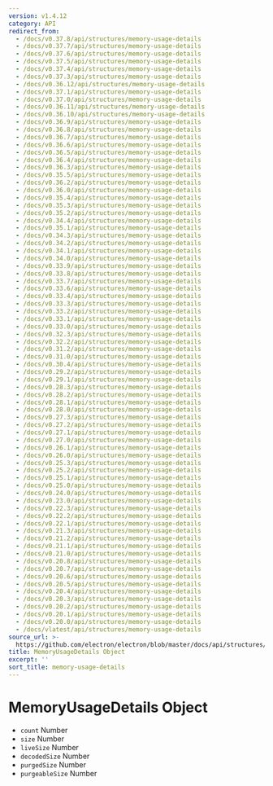 ```yaml
---
version: v1.4.12
category: API
redirect_from:
  - /docs/v0.37.8/api/structures/memory-usage-details
  - /docs/v0.37.7/api/structures/memory-usage-details
  - /docs/v0.37.6/api/structures/memory-usage-details
  - /docs/v0.37.5/api/structures/memory-usage-details
  - /docs/v0.37.4/api/structures/memory-usage-details
  - /docs/v0.37.3/api/structures/memory-usage-details
  - /docs/v0.36.12/api/structures/memory-usage-details
  - /docs/v0.37.1/api/structures/memory-usage-details
  - /docs/v0.37.0/api/structures/memory-usage-details
  - /docs/v0.36.11/api/structures/memory-usage-details
  - /docs/v0.36.10/api/structures/memory-usage-details
  - /docs/v0.36.9/api/structures/memory-usage-details
  - /docs/v0.36.8/api/structures/memory-usage-details
  - /docs/v0.36.7/api/structures/memory-usage-details
  - /docs/v0.36.6/api/structures/memory-usage-details
  - /docs/v0.36.5/api/structures/memory-usage-details
  - /docs/v0.36.4/api/structures/memory-usage-details
  - /docs/v0.36.3/api/structures/memory-usage-details
  - /docs/v0.35.5/api/structures/memory-usage-details
  - /docs/v0.36.2/api/structures/memory-usage-details
  - /docs/v0.36.0/api/structures/memory-usage-details
  - /docs/v0.35.4/api/structures/memory-usage-details
  - /docs/v0.35.3/api/structures/memory-usage-details
  - /docs/v0.35.2/api/structures/memory-usage-details
  - /docs/v0.34.4/api/structures/memory-usage-details
  - /docs/v0.35.1/api/structures/memory-usage-details
  - /docs/v0.34.3/api/structures/memory-usage-details
  - /docs/v0.34.2/api/structures/memory-usage-details
  - /docs/v0.34.1/api/structures/memory-usage-details
  - /docs/v0.34.0/api/structures/memory-usage-details
  - /docs/v0.33.9/api/structures/memory-usage-details
  - /docs/v0.33.8/api/structures/memory-usage-details
  - /docs/v0.33.7/api/structures/memory-usage-details
  - /docs/v0.33.6/api/structures/memory-usage-details
  - /docs/v0.33.4/api/structures/memory-usage-details
  - /docs/v0.33.3/api/structures/memory-usage-details
  - /docs/v0.33.2/api/structures/memory-usage-details
  - /docs/v0.33.1/api/structures/memory-usage-details
  - /docs/v0.33.0/api/structures/memory-usage-details
  - /docs/v0.32.3/api/structures/memory-usage-details
  - /docs/v0.32.2/api/structures/memory-usage-details
  - /docs/v0.31.2/api/structures/memory-usage-details
  - /docs/v0.31.0/api/structures/memory-usage-details
  - /docs/v0.30.4/api/structures/memory-usage-details
  - /docs/v0.29.2/api/structures/memory-usage-details
  - /docs/v0.29.1/api/structures/memory-usage-details
  - /docs/v0.28.3/api/structures/memory-usage-details
  - /docs/v0.28.2/api/structures/memory-usage-details
  - /docs/v0.28.1/api/structures/memory-usage-details
  - /docs/v0.28.0/api/structures/memory-usage-details
  - /docs/v0.27.3/api/structures/memory-usage-details
  - /docs/v0.27.2/api/structures/memory-usage-details
  - /docs/v0.27.1/api/structures/memory-usage-details
  - /docs/v0.27.0/api/structures/memory-usage-details
  - /docs/v0.26.1/api/structures/memory-usage-details
  - /docs/v0.26.0/api/structures/memory-usage-details
  - /docs/v0.25.3/api/structures/memory-usage-details
  - /docs/v0.25.2/api/structures/memory-usage-details
  - /docs/v0.25.1/api/structures/memory-usage-details
  - /docs/v0.25.0/api/structures/memory-usage-details
  - /docs/v0.24.0/api/structures/memory-usage-details
  - /docs/v0.23.0/api/structures/memory-usage-details
  - /docs/v0.22.3/api/structures/memory-usage-details
  - /docs/v0.22.2/api/structures/memory-usage-details
  - /docs/v0.22.1/api/structures/memory-usage-details
  - /docs/v0.21.3/api/structures/memory-usage-details
  - /docs/v0.21.2/api/structures/memory-usage-details
  - /docs/v0.21.1/api/structures/memory-usage-details
  - /docs/v0.21.0/api/structures/memory-usage-details
  - /docs/v0.20.8/api/structures/memory-usage-details
  - /docs/v0.20.7/api/structures/memory-usage-details
  - /docs/v0.20.6/api/structures/memory-usage-details
  - /docs/v0.20.5/api/structures/memory-usage-details
  - /docs/v0.20.4/api/structures/memory-usage-details
  - /docs/v0.20.3/api/structures/memory-usage-details
  - /docs/v0.20.2/api/structures/memory-usage-details
  - /docs/v0.20.1/api/structures/memory-usage-details
  - /docs/v0.20.0/api/structures/memory-usage-details
  - /docs/vlatest/api/structures/memory-usage-details
source_url: >-
  https://github.com/electron/electron/blob/master/docs/api/structures/memory-usage-details.md
title: MemoryUsageDetails Object
excerpt: ''
sort_title: memory-usage-details
---
```

# MemoryUsageDetails Object

*   `count` Number
*   `size` Number
*   `liveSize` Number
*   `decodedSize` Number
*   `purgedSize` Number
*   `purgeableSize` Number

